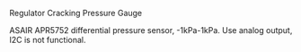 Regulator Cracking Pressure Gauge

ASAIR APR5752 differential pressure sensor, -1kPa-1kPa.
Use analog output, I2C is not functional.
